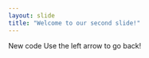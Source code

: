 ```yaml
---
layout: slide
title: "Welcome to our second slide!"
---
```

New code
Use the left arrow to go back!
